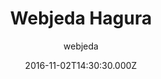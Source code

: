 ---
title: Webjeda Hagura
github: https://github.com/sharu725/hagura
demo: https://webjeda.com/hagura
author: webjeda
ssg:
  - Jekyll
cms:
  - No Cms
date: 2016-11-02T14:30:30.000Z
description: A light weight, minimal Jekyll theme.
stale: false
---